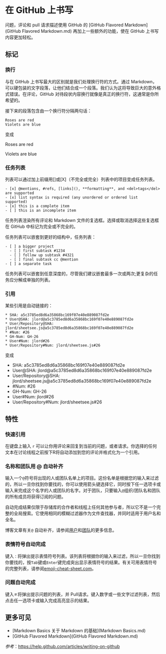 在 GitHub 上书写
====

问题，评论和 pull 请求描述使用 GitHub 的 [GitHub Flavored Markdown](GitHub Flavored Markdown.md) 再加上一些额外的功能，使在 GitHub 上书写内容更加轻松。

## 标记

### 换行

与在 GitHub 上书写最大的区别就是我们处理换行符的方式。通过 Markdown，可以硬包装的文字段落，让他们结合成一个段落。我们认为这将导致巨大的意外格式错误。在评论，GitHub 对待段状内容换行就像是真正的换行符，这通常是你所希望的。

接下来的段落包含由一个换行符分隔两句话：

```
Roses are red
Violets are blue
```

变成 

Roses are red

Violets are blue

### 任务列表

列表可以通过加上前缀用[]或[X]（不完全或完全）列表中的项目变成任务列表。

```
- [x] @mentions, #refs, [links](), **formatting**, and <del>tags</del> are supported
- [x] list syntax is required (any unordered or ordered list supported)
- [x] this is a complete item
- [ ] this is an incomplete item
```


任务列表渲染所有评论和 Markdown 文件的复选框。选择或取消选择这些复选框在 GitHub 中标记为完全或不完全的。

任务列表可以嵌套到更好的结构中，任务列表：

```
- [ ] a bigger project
  - [ ] first subtask #1234
  - [ ] follow up subtask #4321
  - [ ] final subtask cc @mention
- [ ] a separate task
```

任务列表可以嵌套到任意深度的，尽管我们建议嵌套最多一次或两次;更复杂的任务应分解成单独的列表。

### 引用

某些引用是自动链接的：

```
* SHA: a5c3785ed8d6a35868bc169f07e40e889087fd2e
* User@SHA: jlord@a5c3785ed8d6a35868bc169f07e40e889087fd2e
* User/Repository@SHA: jlord/sheetsee.js@a5c3785ed8d6a35868bc169f07e40e889087fd2e
* #Num: #26
* GH-Num: GH-26
* User#Num: jlord#26
* User/Repository#Num: jlord/sheetsee.js#26
```

变成

* SHA: a5c3785ed8d6a35868bc169f07e40e889087fd2e
* User@SHA: jlord@a5c3785ed8d6a35868bc169f07e40e889087fd2e
* User/Repository@SHA: jlord/sheetsee.js@a5c3785ed8d6a35868bc169f07e40e889087fd2e
* #Num: #26
* GH-Num: GH-26
* User#Num: jlord#26
* User/Repository#Num: jlord/sheetsee.js#26

## 特性

### 快速引用

在键盘上输入 `r` 可以让你用评论来回复到当前的问题，或者请求。你选择的任何文本在讨论线程之前按下R将自动添加到您的评论并格式化为一个引用。

### 名称和团队用 @ 自动补齐

输入一个`@`符号将出现的人或团队名单上的项目。这份名单是根据您的输入来过滤的，所以一旦你找到你要找的，你可以使用箭头键选择它，同时按下任一选项卡或输入来完成这个名字的人或团队的名字。对于团队，只要输入`@`组织/团队名和团队的所有成员将获得订阅的问题。

自动完成结果仅限于存储库的合作者和线程上任何其他参与者，所以它不是一个完整的全局搜索。它使用相同的模糊过滤器作为文件查找器，并同时适用于用户名和全名。

博客文章有关`@` 自动补齐，请参阅[用户](https://github.com/blog/1004-mention-autocompletion)和[团队](https://github.com/blog/1121-introducing-team-mentions)的更多信息。

### 表情符号自动完成

键入`：`将弹出提示表情符号列表。该列表将根据你的输入来过滤，所以一旦你找到你要找的，按`Tab`键或`Enter`键完成突出显示表情符号的结果。有关可用表情符号的完整列表，请参阅[emoji-cheat-sheet.com](http://emoji-cheat-sheet.com/)。

### 问题自动完成

键入`＃`将弹出提示问题的列表，并 Pull请求。键入数字或一些文字过滤列表，然后点击任一选项卡或输入完成高亮显示的结果。

## 更多可见

* [Markdown Basics 关于 Markdown 的基础](Markdown Basics.md)
* [GitHub Flavored Markdown](GitHub Flavored Markdown.md)

*参考*：<https://help.github.com/articles/writing-on-github>